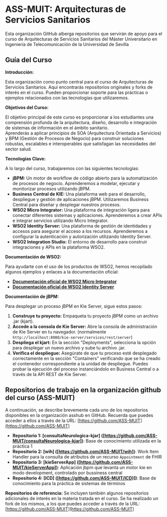 # ASS-MUIT: Arquitecturas de Servicios Sanitarios

Esta organización GitHub alberga repositorios que servirán de apoyo para el curso de Arquitecturas de Servicios Sanitarios del Máster Universitario en Ingeniería de Telecomunicación de la Universidad de Sevilla

## Guía del Curso

**Introducción:**

Esta organización como punto central para el curso de Arquitecturas de Servicios Sanitarios. Aquí encontrarás repositorios originales y forks de interés en el curso.
Pueden proporcionar soporte para las prácticas o ejemplos relacionados con las tecnologías que utilizaremos. 

**Objetivos del Curso:**

El objetivo principal de este curso es proporcionar a los estudiantes una comprensión profunda de la arquitectura, diseño, desarrollo e integración de sistemas de información en el ámbito sanitario.  
Aprenderás a aplicar principios de SOA (Arquitectura Orientada a Servicios) y BPM (Gestión de Procesos de Negocio) para construir soluciones robustas, escalables e interoperables que satisfagan las necesidades del sector salud.

**Tecnologías Clave:**

A lo largo del curso, trabajaremos con las siguientes tecnologías:

* **jBPM:** Un motor de workflow de código abierto para la automatización de procesos de negocio. Aprenderemos a modelar, ejecutar y monitorizar procesos utilizando jBPM.
* **Business Central de KIE:** Una plataforma web para el desarrollo, despliegue y gestión de aplicaciones jBPM. Utilizaremos Business Central para diseñar y desplegar nuestros procesos.  
* **WSO2 Micro Integrator:** Una plataforma de integración ligera para conectar diferentes sistemas y aplicaciones.  Aprenderemos a crear APIs e integrar servicios utilizando Micro Integrator.
* **WSO2 Identity Server:** Una plataforma de gestión de identidades y accesos para asegurar el acceso a los recursos. Aprenderemos a configurar la autenticación y autorización utilizando Identity Server.
* **WSO2 Integration Studio:** El entorno de desarrollo para construir integraciones y APIs en la plataforma WSO2.


**Documentación de WSO2:**

Para ayudarte con el uso de los productos de WSO2, hemos recopilado algunos ejemplos y enlaces a la documentación oficial:

* **[Documentación oficial de WSO2 Micro Integrator](https://wso2.com/integration/micro-integrator/)**
* **[Documentación oficial de WSO2 Identity Server](https://wso2.com/identity-and-access-management/)**


**Documentación de jBPM:**

Para desplegar un proceso jBPM en Kie Server, sigue estos pasos:

1. **Construye tu proyecto:**  Empaqueta tu proyecto jBPM como un archivo .jar (kjart).
2. **Accede a la consola de Kie Server:** Abre la consola de administración de Kie Server en tu navegador. (normalmente `http://localhost:8080/kie-server/services/rest/server`)
3. **Despliega el kjart:** En la sección "Deployments", selecciona la opción para desplegar un nuevo archivo y sube tu archivo .jar.  
4. **Verifica el despliegue:** Asegúrate de que tu proceso esté desplegado correctamente en la sección "Containers"  verificando que se ha creado el contenedor correspondiente a la unidad de despliegue.  Puedes probar la ejecución del proceso instanciándolo en Business Central o a través de la API REST de Kie Server.

## Repositorios de trabajo en la organización github del curso (ASS-MUIT)

A continuación, se describe brevemente cada uno de los repositorios disponibles en la organización asshub en GitHub.  Recuerda que puedes acceder a ellos a través de la URL: [https://github.com/ASS-MUIT](https://github.com/ASS-MUIT)

* **Repositorio 1: [consultaNeurologica-kjar] ([https://github.com/ASS-MUIT/consultaNeurologica-kjar])**: Base de conocimiento utilizada en la práctica 1
* **Repositorio 2: [wih] ([https://github.com/ASS-MUIT/wih])**: Work Item Handler para la consulta de atributos de un recurso ``Appointment`` de FHIR
* **Repositorio 3: [kieServerApp] ([https://github.com/ASS-MUIT/kieServerApp])**: Aplicación jbpm que levanta un motor kie en modo development, controlado por bussiness central
* **Repositorio 4: [ICD] ([https://github.com/ASS-MUIT/ICD)])**: Base de conocimiento para la práctica de sistemas de términos

**Repositorios de referencia:**
Se incluyen también algunos repositorios adicionales de interés en la materia tratada en el curso. Se ha realizado un fork de los mismos, a los que puedes acceder a través de la URL: [https://github.com/ASS-MUIT](https://github.com/ASS-MUIT)
